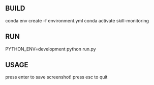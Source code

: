 ## BUILD
conda env create -f environment.yml
conda activate skill-monitoring

## RUN
PYTHON_ENV=development python run.py

## USAGE
press enter to save screenshot!
press esc to quit
